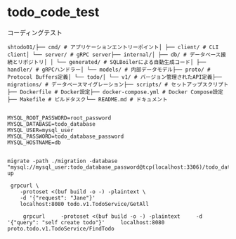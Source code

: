 # todo_code_test
コーディングテスト

```shtodo01/├── cmd/ # アプリケーションエントリーポイント│ ├── client/ # CLI client│ └── server/ # gRPC server├── internal/│ ├── db/ # データベース接続とリポジトリ│ │ └── generated/ # SQLBoilerによる自動生成コード│ ├── handler/ # gRPCハンドラー│ └── models/ # 内部データモデル├── proto/ # Protocol Buffers定義│ └── todo/│ └── v1/ # バージョン管理されたAPI定義├── migrations/ # データベースマイグレーション├── scripts/ # セットアップスクリプト├── Dockerfile # Docker設定├── docker-compose.yml # Docker Compose設定├── Makefile # ビルドタスク└── README.md # ドキュメント```


```

MYSQL_ROOT_PASSWORD=root_password
MYSQL_DATABASE=todo_database
MYSQL_USER=mysql_user
MYSQL_PASSWORD=todo_database_password
MYSQL_HOSTNAME=db


migrate -path ./migration -database "mysql://mysql_user:todo_database_password@tcp(localhost:3306)/todo_database" up

 grpcurl \
    -protoset <(buf build -o -) -plaintext \
    -d '{"request": "Jane"}'
    localhost:8080 todo.v1.TodoService/GetAll

     grpcurl     -protoset <(buf build -o -) -plaintext     -d '{"query": "self create todo"}'     localhost:8080 proto.todo.v1.TodoService/FindTodo

```